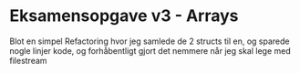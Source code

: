 # Eksamensopgave v3 - Arrays

Blot en simpel Refactoring hvor jeg samlede de 2 structs til en, og sparede nogle linjer kode, og forhåbentligt gjort det nemmere når jeg skal lege med filestream
